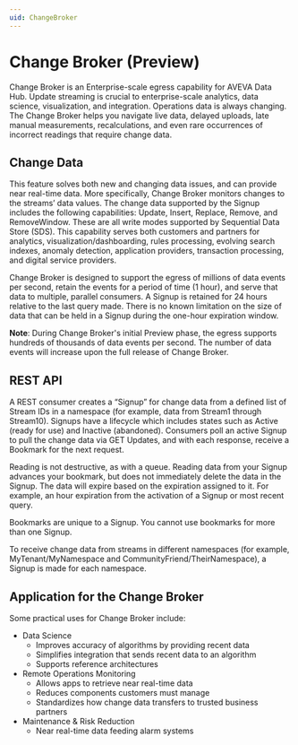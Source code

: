 ```yaml
---
uid: ChangeBroker
---
```


# Change Broker (Preview)

Change Broker is an Enterprise-scale egress capability for AVEVA Data Hub. Update streaming is crucial to enterprise-scale analytics, data science, visualization, and integration. Operations data is always changing. The Change Broker helps you navigate live data, delayed uploads, late manual measurements, recalculations, and even rare occurrences of incorrect readings that require change data.

## Change Data

This feature solves both new and changing data issues, and can provide near real-time data. More specifically, Change Broker monitors changes to the streams’ data values. The change data supported by the Signup includes the following capabilities: Update, Insert, Replace, Remove, and RemoveWindow. These are all write modes supported by Sequential Data Store (SDS). This capability serves both customers and partners for analytics, visualization/dashboarding, rules processing, evolving search indexes, anomaly detection, application providers, transaction processing, and digital service providers.

Change Broker is designed to support the egress of millions of data events per second, retain the events for a period of time (1 hour), and serve that data to multiple, parallel consumers. A Signup is retained for 24 hours relative to the last query made. There is no known limitation on the size of data that can be held in a Signup during the one-hour expiration window.

**Note**: During Change Broker's initial Preview phase, the egress supports hundreds of thousands of data events per second. The number of data events will increase upon the full release of Change Broker.

## REST API

A REST consumer creates a “Signup” for change data from a defined list of Stream IDs in a namespace (for example, data from Stream1 through Stream10). Signups have a lifecycle which includes states such as Active (ready for use) and Inactive (abandoned). Consumers poll an active Signup to pull the change data via GET Updates, and with each response, receive a Bookmark for the next request. 

Reading is not destructive, as with a queue. Reading data from your Signup advances your bookmark, but does not immediately delete the data in the Signup. The data will expire based on the expiration assigned to it. For example, an hour expiration from the activation of a Signup or most recent query.

Bookmarks are unique to a Signup. You cannot use bookmarks for more than one Signup.

To receive change data from streams in different namespaces (for example, MyTenant/MyNamespace and CommunityFriend/TheirNamespace), a Signup is made for each namespace.

## Application for the Change Broker

Some practical uses for Change Broker include:

* Data Science
    * Improves accuracy of algorithms by providing recent data
    * Simplifies integration that sends recent data to an algorithm
    * Supports reference architectures
* Remote Operations Monitoring
    * Allows apps to retrieve near real-time data
    * Reduces components customers must manage
    * Standardizes how change data transfers to trusted business partners
* Maintenance & Risk Reduction
    * Near real-time data feeding alarm systems